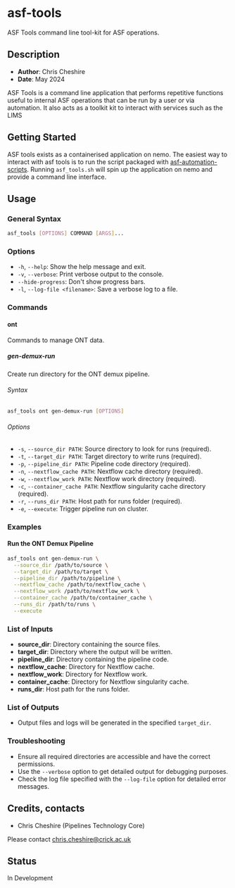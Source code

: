# asf-tools

ASF Tools command line tool-kit for ASF operations.

## Description

- **Author**: Chris Cheshire
- **Date**: May 2024


ASF Tools is a command line application that performs repetitive functions useful to internal ASF operations that can be run by a user or via automation. It also acts as a toolkit kit to interact with services such as the LIMS

## Getting Started

ASF tools exists as a containerised application on nemo. The easiest way to interact with asf tools is to run the script packaged with [asf-automation-scripts](https://github.com/FrancisCrickInstitute/asf-automation-scripts). Running `asf_tools.sh` will spin up the application on nemo and provide a command line interface.

## Usage

### General Syntax

```sh
asf_tools [OPTIONS] COMMAND [ARGS]...
```

### Options

- `-h`, `--help`: Show the help message and exit.
- `-v`, `--verbose`: Print verbose output to the console.
- `--hide-progress`: Don't show progress bars.
- `-l`, `--log-file <filename>`: Save a verbose log to a file.


### Commands

#### ont

Commands to manage ONT data.

##### gen-demux-run

Create run directory for the ONT demux pipeline.

###### Syntax

```sh
asf_tools ont gen-demux-run [OPTIONS]
```

###### Options

- `-s`, `--source_dir PATH`: Source directory to look for runs (required).
- `-t`, `--target_dir PATH`: Target directory to write runs (required).
- `-p`, `--pipeline_dir PATH`: Pipeline code directory (required).
- `-n`, `--nextflow_cache PATH`: Nextflow cache directory (required).
- `-w`, `--nextflow_work PATH`: Nextflow work directory (required).
- `-c`, `--container_cache PATH`: Nextflow singularity cache directory (required).
- `-r`, `--runs_dir PATH`: Host path for runs folder (required).
- `-e`, `--execute`: Trigger pipeline run on cluster.

### Examples

#### Run the ONT Demux Pipeline

```sh
asf_tools ont gen-demux-run \
  --source_dir /path/to/source \
  --target_dir /path/to/target \
  --pipeline_dir /path/to/pipeline \
  --nextflow_cache /path/to/nextflow_cache \
  --nextflow_work /path/to/nextflow_work \
  --container_cache /path/to/container_cache \
  --runs_dir /path/to/runs \
  --execute
```

### List of Inputs

- **source_dir**: Directory containing the source files.
- **target_dir**: Directory where the output will be written.
- **pipeline_dir**: Directory containing the pipeline code.
- **nextflow_cache**: Directory for Nextflow cache.
- **nextflow_work**: Directory for Nextflow work.
- **container_cache**: Directory for Nextflow singularity cache.
- **runs_dir**: Host path for the runs folder.

### List of Outputs

- Output files and logs will be generated in the specified `target_dir`.

### Troubleshooting

- Ensure all required directories are accessible and have the correct permissions.
- Use the `--verbose` option to get detailed output for debugging purposes.
- Check the log file specified with the `--log-file` option for detailed error messages.

## Credits, contacts

- Chris Cheshire (Pipelines Technology Core)

Please contact chris.cheshire@crick.ac.uk

## Status

In Development
